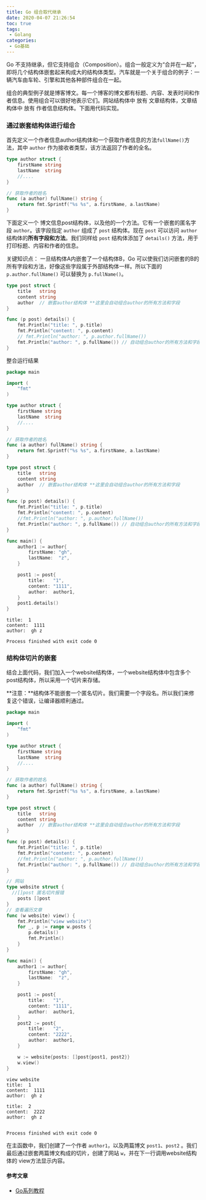 ```yaml
---
title: Go 组合取代继承
date: 2020-04-07 21:26:54
toc: true
tags:
 - Golang
categories:
 - Go基础
---
```




Go 不支持继承，但它支持组合（Composition）。组合一般定义为“合并在一起”，即将几个结构体嵌套起来构成大的结构体类型。汽车就是一个关于组合的例子：一辆汽车由车轮、引擎和其他各种部件组合在一起。

<!--more-->

组合的典型例子就是博客博文。每一个博客的博文都有标题、内容、发表时间和作者信息。使用组合可以很好地表示它们。网站结构体中 放有 文章结构体，文章结构体中 放有 作者信息结构体。下面用代码实现。

### 通过嵌套结构体进行组合

首先定义一个作者信息author结构体和一个获取作者信息的方法`fullName()`方法，其中 `author` 作为接收者类型，该方法返回了作者的全名。

```go
type author struct {
	firstName string
	lastName  string
	//....
}

// 获取作者的姓名
func (a author) fullName() string {
	return fmt.Sprintf("%s %s", a.firstName, a.lastName)
}

```

下面定义一个 博文信息post结构体，以及他的一个方法。它有一个嵌套的匿名字段 `author`。该字段指定 `author` 组成了 `post` 结构体。现在 `post` 可以访问 `author` 结构体的**所有字段和方法**。我们同样给 `post` 结构体添加了 `details()` 方法，用于打印标题、内容和作者的信息。

关键知识点： 一旦结构体A内嵌套了一个结构体B，Go 可以使我们访问嵌套的B的所有字段和方法，好像这些字段属于外部结构体一样。所以下面的 `p.author.fullName()` 可以替换为 `p.fullName()`。

```go
type post struct {
	title   string
	content string
	author  // 嵌套author结构体 **这里会自动组合author的所有方法和字段
}

func (p post) details() {
	fmt.Println("title: ", p.title)
	fmt.Println("content: ", p.content)
	// fmt.Println("author: ", p.author.fullName())
	fmt.Println("author: ", p.fullName()) // 自动组合author的所有方法和字段
}


```

整合运行结果

```go
package main

import (
	"fmt"
)

type author struct {
	firstName string
	lastName  string
	//....
}

// 获取作者的姓名
func (a author) fullName() string {
	return fmt.Sprintf("%s %s", a.firstName, a.lastName)
}

type post struct {
	title   string
	content string
	author  // 嵌套author结构体 **这里会自动组合author的所有方法和字段
}

func (p post) details() {
	fmt.Println("title: ", p.title)
	fmt.Println("content: ", p.content)
	//fmt.Println("author: ", p.author.fullName())
	fmt.Println("author: ", p.fullName()) // 自动组合author的所有方法和字段
}

func main() {
	author1 := author{
		firstName: "gh",
		lastName:  "z",
	}

	post1 := post{
		title:   "1",
		content: "1111",
		author:  author1,
	}
	post1.details()
}
```

```shell
title:  1
content:  1111
author:  gh z

Process finished with exit code 0
```



### 结构体切片的嵌套

结合上面代码，我们加入一个website结构体，一个website结构体中包含多个post结构体，所以采用一个切片来存储。

**注意：**结构体不能嵌套一个匿名切片。我们需要一个字段名。所以我们来修复这个错误，让编译器顺利通过。

```go
package main

import (
	"fmt"
)

type author struct {
	firstName string
	lastName  string
	//....
}

// 获取作者的姓名
func (a author) fullName() string {
	return fmt.Sprintf("%s %s", a.firstName, a.lastName)
}

type post struct {
	title   string
	content string
	author  // 嵌套author结构体 **这里会自动组合author的所有方法和字段
}

func (p post) details() {
	fmt.Println("title: ", p.title)
	fmt.Println("content: ", p.content)
	//fmt.Println("author: ", p.author.fullName())
	fmt.Println("author: ", p.fullName()) // 自动组合author的所有方法和字段
}

// 网站
type website struct {
  //[]post 匿名切片报错
	posts []post
}
// 查看遍历文章
func (w website) view() {
	fmt.Println("view website")
	for _, p := range w.posts {
		p.details()
		fmt.Println()
	}
}

func main() {
	author1 := author{
		firstName: "gh",
		lastName:  "z",
	}

	post1 := post{
		title:   "1",
		content: "1111",
		author:  author1,
	}
	post2 := post{
		title:   "2",
		content: "2222",
		author:  author1,
	}

	w := website{posts: []post{post1, post2}}
	w.view()
}

```

```
view website
title:  1
content:  1111
author:  gh z

title:  2
content:  2222
author:  gh z


Process finished with exit code 0
```

在主函数中，我们创建了一个作者 `author1`，以及两篇博文 `post1`、`post2` 。我们最后通过嵌套两篇博文构成的切片，创建了网站 `w`，并在下一行调用website结构体的 view方法显示内容。





#### 参考文章

* [Go系列教程](https://studygolang.com/articles/12680)


